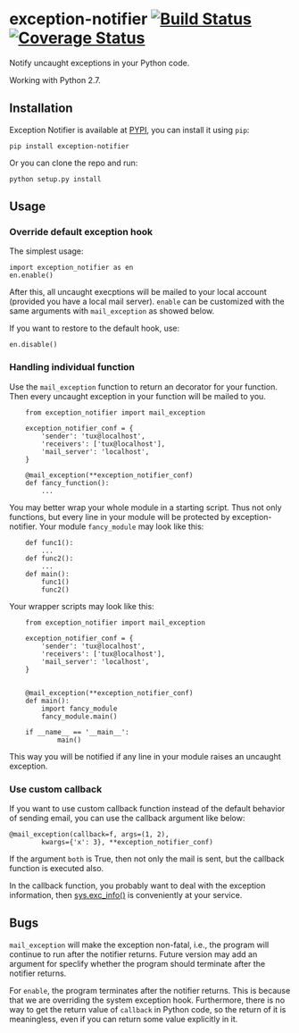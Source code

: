 # exception-notifier [![Build Status](https://travis-ci.org/fossilet/exception-notifier.png?branch=master)](https://travis-ci.org/fossilet/exception-notifier)  [![Coverage Status](https://coveralls.io/repos/fossilet/exception-notifier/badge.png?branch=master)](https://coveralls.io/r/fossilet/exception-notifier?branch=master)

Notify uncaught exceptions in your Python code.

Working with Python 2.7.

## Installation

Exception Notifier is available at
[PYPI](https://pypi.python.org/pypi/exception-notifier),
you can install it using `pip`:

    pip install exception-notifier

Or you can clone the repo and run:

    python setup.py install

## Usage

### Override default exception hook

The simplest usage:

    import exception_notifier as en
    en.enable()

After this, all uncaught execptions will be mailed to your local account
(provided you have a local mail server). `enable` can be customized with the
same arguments with `mail_exception` as showed below.

If you want to restore to the default hook, use:

    en.disable()

### Handling individual function

Use the `mail_exception` function to return an decorator for your function.
Then every uncaught exception in your function will be mailed to you.

        from exception_notifier import mail_exception

        exception_notifier_conf = {
            'sender': 'tux@localhost',
            'receivers': ['tux@localhost'],
            'mail_server': 'localhost',
        }

        @mail_exception(**exception_notifier_conf)
        def fancy_function():
            ...

You may better wrap your whole module in a starting script. Thus not only
functions, but every line in your module will be protected by
exception-notifier. Your module `fancy_module` may look like this:

        def func1():
            ...
        def func2():
            ...
        def main():
            func1()
            func2()

Your wrapper scripts may look like this:

        from exception_notifier import mail_exception

        exception_notifier_conf = {
            'sender': 'tux@localhost',
            'receivers': ['tux@localhost'],
            'mail_server': 'localhost',
        }


        @mail_exception(**exception_notifier_conf)
        def main():
            import fancy_module
            fancy_module.main()

        if __name__ == '__main__':
                main()

This way you will be notified if any line in your module raises an uncaught
exception.

### Use custom callback

If you want to use custom callback function instead of the default behavior
of sending email, you can use the callback argument like below:

    @mail_exception(callback=f, args=(1, 2),
            kwargs={'x': 3}, **exception_notifier_conf)

If the argument `both` is True, then not only the mail is sent, but the
callback function is executed also.

In the callback function, you probably want to deal with the exception
information, then [sys.exc_info()](http://docs.python.org/2/library/sys.html#sys.exc_info) is conveniently at your service.

## Bugs

`mail_exception` will make the exception non-fatal, i.e.,
the program will continue to run after the notifier returns. Future version
may add an argument for speclify whether the program should terminate after
the notifier returns.

For `enable`, the program terminates after the notifier returns. This is
because that we are overriding the system exception hook. Furthermore,
there is no way to get the return value of `callback` in Python code,
so the return of it is meaningless, even if you can return some value
explicitly in it.
